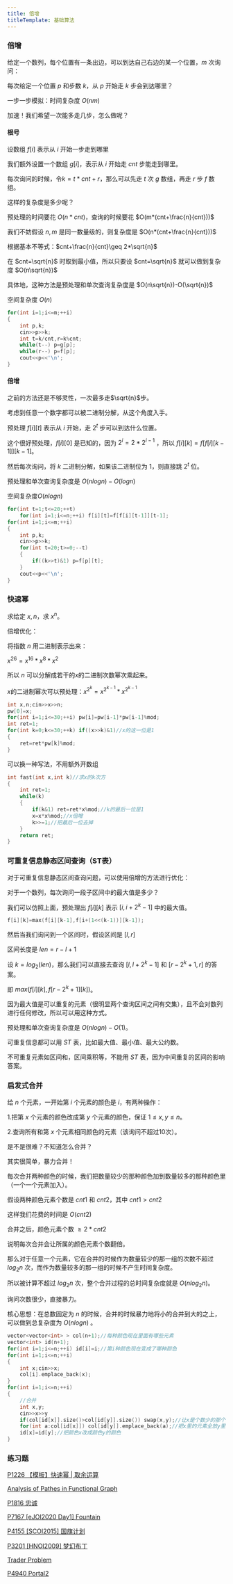 ```yaml
---
title: 倍增
titleTemplate: 基础算法
---
```


### 倍增

给定一个数列，每个位置有一条出边，可以到达自己右边的某一个位置，$m$ 次询问：

每次给定一个位置 $p$ 和步数 $k$，从 $p$ 开始走 $k$ 步会到达哪里？

一步一步模拟：时间复杂度 $O(nm)$

加速！我们希望一次能多走几步，怎么做呢？

#### 根号

设数组 $f[i]$ 表示从 $i$ 开始一步走到哪里

我们额外设置一个数组 $g[i]$，表示从 $i$ 开始走 $cnt$ 步能走到哪里。

每次询问的时候，令$k=t*cnt+r$，那么可以先走 $t$ 次 $g$ 数组，再走 $r$ 步 $f$ 数组。

这样的复杂度是多少呢？

预处理的时间要花 $O(n*cnt)$，查询的时候要花 $O(m*(cnt+\frac{n}{cnt}))$

我们不妨假设 $n,m$ 是同一数量级的，则复杂度是 $O(n*(cnt+\frac{n}{cnt}))$

根据基本不等式：$cnt+\frac{n}{cnt}\geq 2*\sqrt{n}$

在 $cnt=\sqrt{n}$ 时取到最小值，所以只要设 $cnt=\sqrt{n}$ 就可以做到复杂度 $O(n\sqrt{n})$

具体地，这种方法是预处理和单次查询复杂度是 $O(n\sqrt{n})-O(\sqrt{n})$

空间复杂度 $O(n)$

```cpp
for(int i=1;i<=m;++i)
{
    int p,k;
    cin>>p>>k;
    int t=k/cnt,r=k%cnt;
    while(t--) p=g[p];
    while(r--) p=f[p];
    cout<<p<<'\n';
}
```

#### 倍增

之前的方法还是不够灵性，一次最多走$\sqrt{n}$步。

考虑到任意一个数字都可以被二进制分解，从这个角度入手。

预处理 $f[i][t]$ 表示从 $i$ 开始，走 $2^t$ 步可以到达什么位置。

这个很好预处理，$f[i][0]$ 是已知的，因为 $2^i = 2*2^{i-1}$ ，所以 $f[i][k]=f[f[i][k-1]][k-1]$。

然后每次询问，将 $k$ 二进制分解，如果该二进制位为 $1$，则直接跳 $2^t$ 位。

预处理和单次查询复杂度是 $O(nlogn)-O(logn)$

空间复杂度$O(nlogn)$

```cpp
for(int t=1;t<=20;++t)
    for(int i=1;i<=n;++i) f[i][t]=f[f[i][t-1]][t-1];
for(int i=1;i<=m;++i)
{
    int p,k;
    cin>>p>>k;
    for(int t=20;t>=0;--t)
    {
        if((k>>t)&1) p=f[p][t];
    }
    cout<<p<<'\n';
}
```

### 快速幂

求给定 $x,n$，求 $x^n$。

倍增优化：

将指数 $n$ 用二进制表示出来：

$x^{26}=x^{16}*x^{8}*x^2$

所以 $n$ 可以分解成若干的$x$的二进制次数幂次乘起来。

$x$的二进制幂次可以预处理：$x^{2^k}=x^{2^{k-1}}*x^{2^{k-1}}$

```cpp
int x,n;cin>>x>>n;
pw[0]=x;
for(int i=1;i<=30;++i) pw[i]=pw[i-1]*pw[i-1]%mod;
int ret=1;
for(int k=0;k<=30;++k) if((x>>k)&1)//x的这一位是1
{
    ret=ret*pw[k]%mod;
}
```

可以换一种写法，不用额外开数组

```cpp
int fast(int x,int k)//求x的k次方
{
	int ret=1;
	while(k)
	{
		if(k&1) ret=ret*x%mod;//k的最后一位是1
		x=x*x%mod;//x倍增
		k>>=1;//把最后一位去掉
	}
	return ret;
}
```

### 可重复信息静态区间查询（ST表）

对于可重复信息静态区间查询问题，可以使用倍增的方法进行优化：

对于一个数列，每次询问一段子区间中的最大值是多少？

我们可以仿照上面，预处理出 $f[i][k]$ 表示 $[i,i+2^k-1]$ 中的最大值。

```cpp
f[i][k]=max(f[i][k-1],f[i+(1<<(k-1))][k-1]);
```

然后当我们询问到一个区间时，假设区间是 $[l,r]$

区间长度是 $len=r-l+1$

设 $k=log_2(len)$，那么我们可以直接去查询 $[l,l+2^k-1]$ 和 $[r-2^k+1,r]$ 的答案。

即 $max(f[l][k],f[r-2^k+1][k])$。

因为最大值是可以重复的元素（很明显两个查询区间之间有交集），且不会对数列进行任何修改，所以可以用这种方式。

预处理和单次查询复杂度是 $O(nlogn)-O(1)$。

可重复信息都可以用 $ST$ 表，比如最大值、最小值、最大公约数。

不可重复元素如区间和，区间乘积等，不能用 $ST$ 表，因为中间重复的区间的影响答案。

### 启发式合并

给 $n$ 个元素，一开始第 $i$ 个元素的颜色是 $i$，有两种操作：

1.把第 $x$ 个元素的颜色改成第 $y$ 个元素的颜色，保证 $1\leq x,y\leq n$。

2.查询所有和第 $x$ 个元素相同颜色的元素（该询问不超过10次）。

是不是很难？不知道怎么合并？

其实很简单，暴力合并！

每次合并两种颜色的时候，我们把数量较少的那种颜色加到数量较多的那种颜色里（一个一个元素加入）。

假设两种颜色元素个数是 $cnt1$ 和 $cnt2$，其中 $cnt1>cnt2$

这样我们花费的时间是 $O(cnt2)$

合并之后，颜色元素个数 $\geq 2*cnt2$

说明每次合并会让所属的颜色元素个数翻倍。

那么对于任意一个元素，它在合并的时候作为数量较少的那一组的次数不超过 $log_2n$ 次，而作为数量较多的那一组的时候不产生时间复杂度。

所以被计算不超过 $log_2n$ 次，整个合并过程的总时间复杂度就是 $O(nlog_2n)$。

询问次数很少，直接暴力。

核心思想：在总数固定为 $n$ 的时候，合并的时候暴力地将小的合并到大的之上，可以做到总复杂度为 $O(nlogn)$ 。

```cpp
vector<vector<int> > col(n+1);//每种颜色现在里面有哪些元素
vector<int> id(n+1);
for(int i=1;i<=n;++i) id[i]=i;//第i种颜色现在变成了哪种颜色
for(int i=1;i<=n;++i)
{
    int x;cin>>x;
    col[i].emplace_back(x);
}
for(int i=1;i<=n;++i)
{
    //合并
    int x,y;
    cin>>x>>y
    if(col[id[x]].size()>col[id[y]].size()) swap(x,y);//让x是个数少的那个颜色
    for(int a:col[id[x]]) col[id[y]].emplace_back(a);//把x里的元素全放y里
    id[x]=id[y];//把颜色x改成颜色y的颜色
}
```

### 练习题

[P1226 【模板】快速幂 | 取余运算  ](https://www.luogu.com.cn/problem/P1226)

[Analysis of Pathes in Functional Graph  ](https://www.luogu.com.cn/problem/CF702E)

[P1816 忠诚  ](https://www.luogu.com.cn/problem/P1816)

[P7167 [eJOI2020 Day1] Fountain  ](https://www.luogu.com.cn/problem/P7167)

[P4155 [SCOI2015] 国旗计划  ](https://www.luogu.com.cn/problem/P4155)

[P3201 [HNOI2009] 梦幻布丁  ](https://www.luogu.com.cn/problem/P3201)

[Trader Problem  ](https://www.luogu.com.cn/problem/CF1618G)

[P4940 Portal2  ](https://www.luogu.com.cn/problem/P4940)